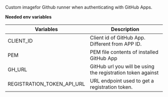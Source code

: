 Custom imagefor Github runner when authenticating with GitHub Apps.

**Needed env variables**

| Variables | Description |
| --------- | ----------- |
| CLIENT_ID | Client id of GitHub App. Different from APP ID. |
| PEM | PEM file contents of installed GitHub App|
| GH_URL | GitHub url you will be using the registration token against |
| REGISTRATION_TOKEN_API_URL| URL endpoint used to get a registration token. |